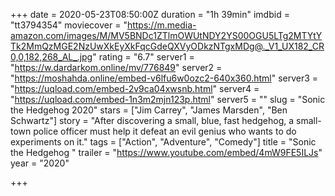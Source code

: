 +++
date = 2020-05-23T08:50:00Z
duration = "1h 39min"
imdbid = "tt3794354"
moviecover = "https://m.media-amazon.com/images/M/MV5BNDc1ZTlmOWUtNDY2YS00OGU5LTg2MTYtYTk2MmQzMGE2NzUwXkEyXkFqcGdeQXVyODkzNTgxMDg@._V1_UX182_CR0,0,182,268_AL_.jpg"
rating = "6.7"
server1 = "https://w.dardarkom.online/mv/776849"
server2 = "https://moshahda.online/embed-v6lfu6w0ozc2-640x360.html"
server3 = "https://uqload.com/embed-2v9ca04xwsnb.html"
server4 = "https://uqload.com/embed-1n3m2mjn123p.html"
server5 = ""
slug = "Sonic the Hedgehog 2020"
stars = ["Jim Carrey", "James Marsden", "Ben Schwartz"]
story = "After discovering a small, blue, fast hedgehog, a small-town police officer must help it defeat an evil genius who wants to do experiments on it."
tags = ["Action", "Adventure", "Comedy"]
title = "Sonic the Hedgehog "
trailer = "https://www.youtube.com/embed/4mW9FE5ILJs"
year = "2020"

+++
